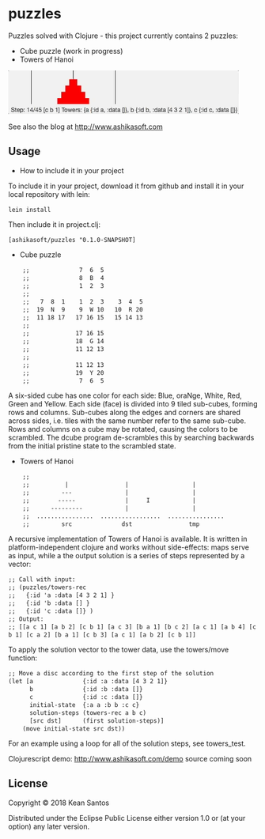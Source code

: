 # puzzles

Puzzles solved with Clojure - this project currently contains 2 puzzles:

* Cube puzzle (work in progress)
* Towers of Hanoi

![Gif of Towers](towers-hanoi-cljs.gif?raw=true)

See also the blog at http://www.ashikasoft.com

## Usage

* How to include it in your project

To include it in your project, download it from github and install it in your local repository with lein:

    lein install

Then include it in project.clj:

    [ashikasoft/puzzles "0.1.0-SNAPSHOT]

* Cube puzzle

```
    ;;              7  6  5
    ;;              8  B  4
    ;;              1  2  3
    ;;
    ;;   7  8  1    1  2  3    3  4  5
    ;;  19  N  9    9  W 10   10  R 20
    ;;  11 18 17   17 16 15   15 14 13
    ;;
    ;;             17 16 15
    ;;             18  G 14
    ;;             11 12 13             
    ;;
    ;;             11 12 13
    ;;             19  Y 20
    ;;              7  6  5
```
A six-sided cube has one color for each side: Blue, oraNge, White, Red, Green and Yellow.
Each side (face) is divided into 9 tiled sub-cubes, forming rows and columns.
Sub-cubes along the edges and corners are shared across sides, i.e. tiles with the same number refer to the same sub-cube.  
Rows and columns on a cube may be rotated, causing the colors to be scrambled.
The dcube program de-scrambles this by searching backwards from the initial pristine state to the scrambled state. 

* Towers of Hanoi

```
    ;;
    ;;          |                |                  |
    ;;         ---               |                  |
    ;;        -----              |     I            |
    ;;      ---------            |                  |
    ;;  ................  .................  ................
    ;;         src              dst                tmp
```

A recursive implementation of Towers of Hanoi is available.
It is written in platform-independent clojure and works without side-effects:
maps serve as input, while a the output solution is a series of steps represented
by a vector:

    ;; Call with input:
    ;; (puzzles/towers-rec
    ;;   {:id 'a :data [4 3 2 1] }
    ;;   {:id 'b :data [] }
    ;;   {:id 'c :data []} )
    ;; Output:
    ;; [[a c 1] [a b 2] [c b 1] [a c 3] [b a 1] [b c 2] [a c 1] [a b 4] [c b 1] [c a 2] [b a 1] [c b 3] [a c 1] [a b 2] [c b 1]]

To apply the solution vector to the tower data, use the towers/move function:

    ;; Move a disc according to the first step of the solution
    (let [a              {:id :a :data [4 3 2 1]}
          b              {:id :b :data []}
          c              {:id :c :data []}
          initial-state  {:a a :b b :c c}
          solution-steps (towers-rec a b c)
          [src dst]      (first solution-steps)]
        (move initial-state src dst))

For an example using a loop for all of the solution steps, see towers_test.

Clojurescript demo: http://www.ashikasoft.com/demo source coming soon




## License

Copyright © 2018 Kean Santos

Distributed under the Eclipse Public License either version 1.0 or (at
your option) any later version.
